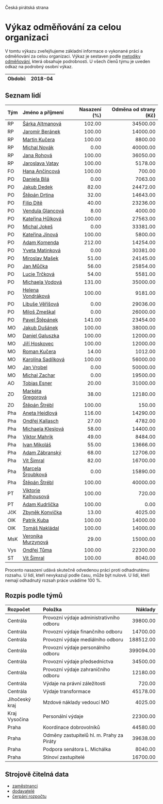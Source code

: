 Česká pirátská strana

Výkaz odměňování za celou organizaci
===========================

V tomtu výkazu zveřejňujeme základní informace o vykonané práci a odměňování
za celou organizaci. Výkaz je sestaven podle [metodiky odměňování][metodika],
která obsahuje podrobnosti. U všech členů týmu je uveden odkaz na podrobný osobní výkaz.

Období:                  | 2018-04
-----------------------  | --------------------


Seznam lidí
--------------

| Tým   | Jméno a příjmení                                                  |   Nasazení (%) |   Odměna od strany (Kč) |
|:------|:------------------------------------------------------------------|---------------:|------------------------:|
| RP    | [Šárka Altmanová](../../tymy/RP/2018/04/sarka-altmanova/)         |         102.00 |                34500.00 |
| RP    | [Jaromír Beránek](../../tymy/RP/2018/04/jaromir-beranek/)         |         100.00 |                14000.00 |
| RP    | [Martin Kučera](../../tymy/RP/2018/04/martin-kucera/)             |         100.00 |                 8800.00 |
| RP    | [Michal Novák](../../tymy/RP/2018/04/michal-novak/)               |           0.00 |                40000.00 |
| RP    | [Jana Rohová](../../tymy/RP/2018/04/jana-rohova/)                 |         100.00 |                36050.00 |
| RP    | [Jaroslava Vatay](../../tymy/RP/2018/04/jaroslava-vatay/)         |         100.00 |                 5178.00 |
| FO    | [Hana Ančincová](../../tymy/FO/2018/04/hana-ancincova/)           |         100.00 |                  700.00 |
| PO    | [Daniela Bílá](../../tymy/PO/2018/04/daniela-bila/)               |           0.00 |                 7063.00 |
| PO    | [Jakub Dedek](../../tymy/PO/2018/04/jakub-dedek/)                 |          82.00 |                24472.00 |
| PO    | [Štěpán Drtina](../../tymy/PO/2018/04/stepan-drtina/)             |          32.00 |                14643.00 |
| PO    | [Filip Dítě](../../tymy/PO/2018/04/filip-dite/)                   |          40.00 |                23236.00 |
| PO    | [Vendula Glancová](../../tymy/PO/2018/04/vendula-glancova/)       |           8.00 |                 4000.00 |
| PO    | [Kateřina Hůlková](../../tymy/PO/2018/04/katerina-hulkova/)       |         100.00 |                27563.00 |
| PO    | [Michal Jokeš](../../tymy/PO/2018/04/michal-jokes/)               |           0.00 |                33381.00 |
| PO    | [Kateřina Jínová](../../tymy/PO/2018/04/katerina-jinova/)         |         100.00 |                 5800.00 |
| PO    | [Adam Komenda](../../tymy/PO/2018/04/adam-komenda/)               |         212.00 |                14254.00 |
| PO    | [Yveta Matinková](../../tymy/PO/2018/04/yveta-matinkova/)         |           0.00 |                30381.00 |
| PO    | [Miroslav Mašek](../../tymy/PO/2018/04/miroslav-masek/)           |          51.00 |                24145.00 |
| PO    | [Jan Můčka](../../tymy/PO/2018/04/jan-mucka/)                     |          56.00 |                25854.00 |
| PO    | [Lucie Trčková](../../tymy/PO/2018/04/lucie-trckova/)             |          54.00 |                 5581.00 |
| PO    | [Michaela Vodová](../../tymy/PO/2018/04/michaela-vodova/)         |         131.00 |                35000.00 |
| PO    | [Helena Vondráková](../../tymy/PO/2018/04/helena-vondrakova/)     |         100.00 |                 9181.00 |
| PO    | [Libuše Věříšová](../../tymy/PO/2018/04/libuse-verisova/)         |           0.00 |                29036.00 |
| PO    | [Miloš Zmeškal](../../tymy/PO/2018/04/milos-zmeskal/)             |           0.00 |                26000.00 |
| PO    | [Pavel Štěpánek](../../tymy/PO/2018/04/pavel-stepanek/)           |         141.00 |                23454.00 |
| MO    | [Jakub Dušánek](../../tymy/MO/2018/04/jakub-dusanek/)             |         100.00 |                38000.00 |
| MO    | [Daniel Galuszka](../../tymy/MO/2018/04/daniel-galuszka/)         |         100.00 |                12000.00 |
| MO    | [Jiří Hoskovec](../../tymy/MO/2018/04/jiri-hoskovec/)             |         100.00 |                12000.00 |
| MO    | [Roman Kučera](../../tymy/MO/2018/04/roman-kucera/)               |          14.00 |                 1012.00 |
| MO    | [Karolína Sadílková](../../tymy/MO/2018/04/karolina-sadilkova/)   |         100.00 |                56000.00 |
| MO    | [Jan Vrobel](../../tymy/MO/2018/04/jan-vrobel/)                   |           0.00 |                50000.00 |
| MO    | [Michal Zachar](../../tymy/MO/2018/04/michal-zachar/)             |           0.00 |                19500.00 |
| AO    | [Tobias Esner](../../tymy/AO/2018/04/tobias-esner/)               |          20.00 |                31000.00 |
| ZO    | [Markéta Gregorová](../../tymy/ZO/2018/04/marketa-gregorova/)     |          38.00 |                12180.00 |
| ZO    | [Štěpán Štrébl](../../tymy/ZO/2018/04/stepan-strebl/)             |         100.00 |                  150.00 |
| Pha   | [Aneta Heidlová](../../tymy/Pha/2018/04/aneta-heidlova/)          |         116.00 |                14290.00 |
| Pha   | [Ondřej Kallasch](../../tymy/Pha/2018/04/ondrej-kallasch/)        |          27.00 |                 4782.00 |
| Pha   | [Michaela Kleslová](../../tymy/Pha/2018/04/michaela-kleslova/)    |          58.00 |                14400.00 |
| Pha   | [Viktor Mahrik](../../tymy/Pha/2018/04/viktor-mahrik/)            |          49.00 |                 8484.00 |
| Pha   | [Ivan Mikoláš](../../tymy/Pha/2018/04/ivan-mikolas/)              |          55.00 |                13666.00 |
| Pha   | [Adam Zábranský](../../tymy/Pha/2018/04/adam-zabransky/)          |          68.00 |                12706.00 |
| Pha   | [Vít Šimral](../../tymy/Pha/2018/04/vit-simral/)                  |          82.00 |                16700.00 |
| Pha   | [Marcela Šroubková](../../tymy/Pha/2018/04/marcela-sroubkova/)    |           0.00 |                15890.00 |
| Pha   | [Štěpán Štrébl](../../tymy/Pha/2018/04/stepan-strebl/)            |         100.00 |                40000.00 |
| PT    | [Viktorie Kalhousová](../../tymy/PT/2018/04/viktorie-kalhousova/) |         100.00 |                  720.00 |
| PT    | [Adam Kudrlička](../../tymy/PT/2018/04/adam-kudrlicka/)           |         100.00 |                    0.00 |
| JčK   | [Zbyněk Konvička](../../tymy/JčK/2018/04/zbynek-konvicka/)        |          13.00 |                 4025.00 |
| OlK   | [Patrik Kuba](../../tymy/OlK/2018/04/patrik-kuba/)                |         100.00 |                14000.00 |
| OlK   | [Tomáš Nakládal](../../tymy/OlK/2018/04/tomas-nakladal/)          |         100.00 |                14000.00 |
| MsK   | [Veronika Murzynová](../../tymy/MsK/2018/04/veronika-murzynova/)  |          29.00 |                15000.00 |
| Vys   | [Ondřej Tůma](../../tymy/Vys/2018/04/ondrej-tuma/)                |         100.00 |                22300.00 |
| ST    | [Vít Šimral](../../tymy/ST/2018/04/vit-simral/)                   |         100.00 |                 8040.00 |

Procento nasazení udává skutečně odvedenou práci proti odhadnutému rozsahu. 
U lidí, kteří nevykazují podle času, může být nulové. U lidí, kteří nemají odhadnutý rozsah
práce uvádíme 100 %.

Rozpis podle týmů
-----------------

| Rozpočet       | Položka                                   |   Náklady |
|:---------------|:------------------------------------------|----------:|
| Centrála       | Provozní výdaje administrativního odboru  |  39800.00 |
| Centrála       | Provozní výdaje finančního odboru         |  14700.00 |
| Centrála       | Provozní výdaje mediálního odboru         | 188512.00 |
| Centrála       | Provozní výdaje personálního odboru       | 399094.00 |
| Centrála       | Provozní výdaje předsednictva             |  34500.00 |
| Centrála       | Provozní výdaje zahraničního odboru       |  12180.00 |
| Centrála       | Výdaje na právní záležitosti              |    720.00 |
| Centrála       | Výdaje transformace                       |  45178.00 |
| Jihočeský kraj | Mzdové náklady vedoucí MO                 |   4025.00 |
| Kraj Vysočina  | Personální výdaje                         |  22300.00 |
| Praha          | Koordinace dobrovolníků                   |  44580.00 |
| Praha          | Odměny zastupitelů hl. m. Prahy za Piráty |  39638.00 |
| Praha          | Podpora senátora L. Michálka              |   8040.00 |
| Praha          | Stínoví zastupitelé                       |  16700.00 |

Strojově čitelná data
-------------------

* [zaměstnanci](zamestnanci.tsv)
* [dodavatelé](dodavatele.tsv)
* [čerpání rozpočtu](cerpani_rozpoctu.tsv)

[metodika]: https://redmine.pirati.cz/projects/po/wiki/Odmenovani
